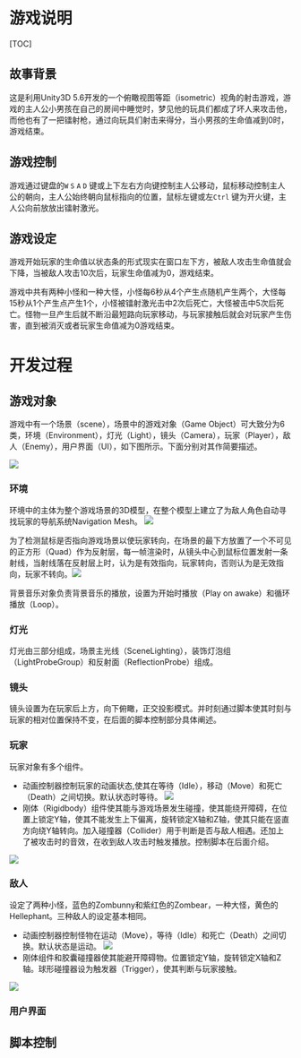 # 游戏说明

[TOC]

## 故事背景

这是利用Unity3D 5.6开发的一个俯瞰视图等距（isometric）视角的射击游戏，游戏的主人公小男孩在自己的房间中睡觉时，梦见他的玩具们都成了坏人来攻击他，而他也有了一把镭射枪，通过向玩具们射击来得分，当小男孩的生命值减到0时，游戏结束。

## 游戏控制

游戏通过键盘的`W` `S` `A` `D` 键或上下左右方向键控制主人公移动，鼠标移动控制主人公的朝向，主人公始终朝向鼠标指向的位置，鼠标左键或左`Ctrl` 键为开火键，主人公向前放放出镭射激光。

## 游戏设定

游戏开始玩家的生命值以状态条的形式现实在窗口左下方，被敌人攻击生命值就会下降，当被敌人攻击10次后，玩家生命值减为0，游戏结束。

游戏中共有两种小怪和一种大怪，小怪每6秒从4个产生点随机产生两个，大怪每15秒从1个产生点产生1个，小怪被镭射激光击中2次后死亡，大怪被击中5次后死亡。怪物一旦产生后就不断沿最短路向玩家移动，与玩家接触后就会对玩家产生伤害，直到被消灭或者玩家生命值减为0游戏结束。

# 开发过程

## 游戏对象

游戏中有一个场景（scene），场景中的游戏对象（Game Object）可大致分为6类，环境（Environment），灯光（Light），镜头（Camera），玩家（Player），敌人（Enemy），用户界面（UI），如下图所示。下面分别对其作简要描述。

![](Images/Class_Diagram.jpg) 

### 环境

环境中的主体为整个游戏场景的3D模型，在整个模型上建立了为敌人角色自动寻找玩家的导航系统Navigation Mesh。
![](Images/NavMesh.png)

为了检测鼠标是否指向游戏场景以使玩家转向，在场景的最下方放置了一个不可见的正方形（Quad）作为反射层，每一帧渲染时，从镜头中心到鼠标位置发射一条射线，当射线落在反射层上时，认为是有效指向，玩家转向，否则认为是无效指向，玩家不转向。![](Images/Camera_Floor.jpg)

背景音乐对象负责背景音乐的播放，设置为开始时播放（Play on awake）和循环播放（Loop）。

### 灯光

灯光由三部分组成，场景主光线（SceneLighting），装饰灯泡组（LightProbeGroup）和反射面（ReflectionProbe）组成。

### 镜头

镜头设置为在玩家后上方，向下俯瞰，正交投影模式。并时刻通过脚本使其时刻与玩家的相对位置保持不变，在后面的脚本控制部分具体阐述。

### 玩家

玩家对象有多个组件。

- 动画控制器控制玩家的动画状态,使其在等待（Idle），移动（Move）和死亡（Death）之间切换。默认状态时等待。
  ![](Images/PlayerAnimation.png)
- 刚体（Rigidbody）组件使其能与游戏场景发生碰撞，使其能绕开障碍，在位置上锁定Y轴，使其不能发生上下偏离，旋转锁定X轴和Z轴，使其只能在竖直方向绕Y轴转向。加入碰撞器（Collider）用于判断是否与敌人相遇。还加上了被攻击时的音效，在收到敌人攻击时触发播放。控制脚本在后面介绍。

![](Images/Player.png)

### 敌人

设定了两种小怪，蓝色的Zombunny和紫红色的Zombear，一种大怪，黄色的Hellephant。三种敌人的设定基本相同。

- 动画控制器控制怪物在运动（Move），等待（Idle）和死亡（Death）之间切换。默认状态是运动。
  ![](Images/EnemyAnimation.png)
- 刚体组件和胶囊碰撞器使其能避开障碍物。位置锁定Y轴，旋转锁定X轴和Z轴。球形碰撞器设为触发器（Trigger），使其判断与玩家接触。 

![](Images/Enemy.png)

### 用户界面

## 脚本控制